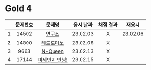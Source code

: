 # Gold 4

|     | 문제번호 |            문제명            | 응시 날짜 | 채점 결과 |            재응시             |
| :-: | :------: | :--------------------------: | :-------: | :-------: | :---------------------------: |
|  1  |  14502   |     [연구소](./14502.js)     | 23.02.03  |     X     | [23.02.06](./replay/14502.js) |
|  2  |  14500   |   [테트로미노](./14500.js)   | 23.02.06  |     X     |
|  3  |   9663   |     [N-Queen](./9663.js)     | 23.02.13  |     X     |
|  4  |  17144   | [미세먼지 안녕!](./17144.js) | 23.02.15  |     X     |
